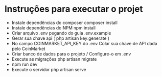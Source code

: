 # Instruções para executar o projet

- Instale dependências do composer composer install
- Instale dependências do NPM npm install
- Criar arquivo .env pegando do guia .env.example
- Gerar sua chave api ( php artisan key:generate )
- No campo COINMARKET_API_KEY do .env Colar sua chave de API dada pelo CoinMarket
- Criar banco de dados para o projeto / Configure-o em .env
- Execute as migrações php artisan migrate
- npm run dev
- Execute o servidor php artisan serve
